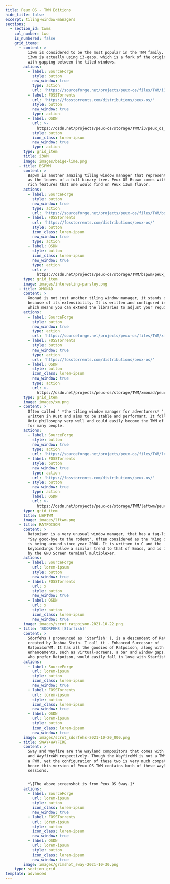 ```yaml
---
title: Peux OS - TWM Editions
hide_title: false
excerpt: tiling-window-managers
sections:
  - section_id: twms
    col_number: two
    is_numbered: false
    grid_items:
      - content: >
          i3wm is considered to be the most popular in the TWM family. Peux OS
          i3wm is actually using i3-gaps, which is a fork of the original i3wm
          with gapping between the tiled windows.
        actions:
          - label: SourceForge
            style: button
            new_window: true
            type: action
            url: 'https://sourceforge.net/projects/peux-os/files/TWM/i3wm/'
          - label: FOSSTorrents
            url: 'https://fosstorrents.com/distributions/peux-os/'
            style: button
            new_window: true
            type: action
          - label: OSDN
            url: >-
              https://osdn.net/projects/peux-os/storage/TWM/i3/peux_os_i3wm-stable_21.05-x86_64.iso
            style: button
            icon_class: lorem-ipsum
            new_window: true
            type: action
        type: grid_item
        title: i3WM
        image: images/beige-lime.png
      - title: BSPWM
        content: >
          Bspwm is another amazing tiling window manager that represents windows
          as the leaves of a full binary tree. Peux OS Bspwm comes with similar
          rich features that one would find on Peux i3wm flavor.
        actions:
          - label: SourceForge
            style: button
            new_window: true
            type: action
            url: 'https://sourceforge.net/projects/peux-os/files/TWM/bspwm/'
          - label: FOSSTorrents
            url: 'https://fosstorrents.com/distributions/peux-os/'
            style: button
            icon_class: lorem-ipsum
            new_window: true
            type: action
          - label: OSDN
            style: button
            icon_class: lorem-ipsum
            new_window: true
            type: action
            url: >-
              https://osdn.net/projects/peux-os/storage/TWM/bspwm/peux_os_bspwm-stable_21.05-x86_64.iso
        type: grid_item
        image: images/interesting-parsley.png
      - title: XMONAD
        content: >
          Xmonad is not just another tiling window manager, it stands out
          because of its extensibility. It is written and configured in Haskell
          which means you can extend the libraries to adjust your requirements. 
        actions:
          - label: SourceForge
            style: button
            new_window: true
            type: action
            url: 'https://sourceforge.net/projects/peux-os/files/TWM/xmonad/'
          - label: FOSSTorrents
            style: button
            new_window: true
            type: action
            url: 'https://fosstorrents.com/distributions/peux-os/'
          - label: OSDN
            style: button
            icon_class: lorem-ipsum
            new_window: true
            type: action
            url: >-
              https://osdn.net/projects/peux-os/storage/TWM/xmonad/peux_os_xmonad-stable_21.05-x86_64.iso
        type: grid_item
        image: images/xm.png
      - content: >
          Often called " *the tiling window manager for adventurers* ", is
          written in Rust and aims to be stable and performant. It follows the
          Unix philosophy very well and could easily become the TWM of choice
          for many people.
        actions:
          - label: SourceForge
            style: button
            new_window: true
            type: action
            url: 'https://sourceforge.net/projects/peux-os/files/TWM/leftwm/'
          - label: FOSSTorrents
            style: button
            new_window: true
            type: action
            url: 'https://fosstorrents.com/distributions/peux-os/'
          - style: button
            new_window: true
            type: action
            label: OSDN
            url: >-
              https://osdn.net/projects/peux-os/storage/TWM/leftwm/peux_os_leftwm-stable_21.05-x86_64.iso
        type: grid_item
        title: LEFTWM
        image: images/lftwm.png
      - title: RATPOISON
        content: >
          Ratpoison is a very unusual window manager, that has a tag-line of
          "Say good-bye to the rodent". Often considered as the 'King of WMs',
          is being around since year 2000. It is written in C and the
          keybindings follow a similar trend to that of Emacs, and is inspired
          by the GNU Screen terminal multiplexer.
        actions:
          - label: SourceForge
            url: lorem-ipsum
            style: button
            new_window: true
          - label: FOSSTorrents
            url: x
            style: button
            new_window: true
          - label: OSDN
            url: x
            style: button
            icon_class: lorem-ipsum
            new_window: true
        image: images/scrot_ratpoison-2021-10-22.png
      - title: 'SDORFEHS [Starfish]'
        content: >
          Sdorfehs ( pronounced as 'Starfish' ), is a descendent of RatpoisonWM,
          created by Joshua Stein. I call it - Enhanced Successor of
          RatpoisonWM. It has all the goodies of Ratpoison, along with some
          enhancements, such as virtual-screens, a bar and window gaps. Those
          who prefer Ratpoison, would easily fall in love with Starfish.
        actions:
          - label: SourceForge
            url: lorem-ipsum
            style: button
            icon_class: lorem-ipsum
            new_window: true
          - label: FOSSTorrents
            url: lorem-ipsum
            style: button
            icon_class: lorem-ipsum
            new_window: true
          - label: OSDN
            url: lorem-ipsum
            style: button
            icon_class: lorem-ipsum
            new_window: true
        image: images/scrot_sdorfehs-2021-10-20_000.png
      - title: SWAY+WAYFIRE
        content: >
          Sway and Wayfire are the wayland compositors that comes with SwayWM
          and WayfireWM respectively. Though the WayfireWM is not a TWM, rather
          a FWM, yet the configuration of these two is very much compatible,
          hence this version of Peux OS TWM contains both of these wayland
          sessions.


          *\[The above screenshot is from Peux OS Sway.]*
        actions:
          - label: SourceForge
            url: lorem-ipsum
            style: button
            icon_class: lorem-ipsum
            new_window: true
          - label: FOSSTorrents
            url: lorem-ipsum
            style: button
            icon_class: lorem-ipsum
            new_window: true
          - label: OSDN
            url: lorem-ipsum
            style: button
            icon_class: lorem-ipsum
            new_window: true
        image: images/grimshot_sway-2021-10-30.png
    type: section_grid
template: advanced
---
```

